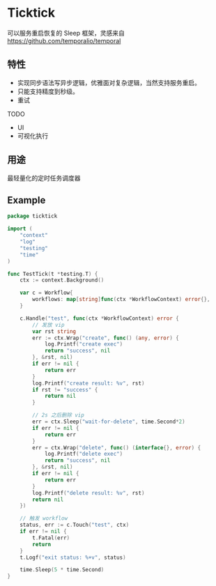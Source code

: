 # Ticktick

可以服务重启恢复的 Sleep 框架，灵感来自 https://github.com/temporalio/temporal

## 特性

- 实现同步语法写异步逻辑，优雅面对复杂逻辑，当然支持服务重启。
- 只能支持精度到秒级。
- 重试

TODO

- UI
- 可视化执行

## 用途

最轻量化的定时任务调度器

## Example

```go
package ticktick

import (
	"context"
	"log"
	"testing"
	"time"
)

func TestTick(t *testing.T) {
	ctx := context.Background()

	var c = Workflow{
		workflows: map[string]func(ctx *WorkflowContext) error{},
	}

	c.Handle("test", func(ctx *WorkflowContext) error {
		// 发放 vip
		var rst string
		err := ctx.Wrap("create", func() (any, error) {
			log.Printf("create exec")
			return "success", nil
		}, &rst, nil)
		if err != nil {
			return err
		}
		log.Printf("create result: %v", rst)
		if rst != "success" {
			return nil
		}

		// 2s 之后删除 vip
		err = ctx.Sleep("wait-for-delete", time.Second*2)
		if err != nil {
			return err
		}
		err = ctx.Wrap("delete", func() (interface{}, error) {
			log.Printf("delete exec")
			return "success", nil
		}, &rst, nil)
		if err != nil {
			return err
		}
		log.Printf("delete result: %v", rst)
		return nil
	})

	// 触发 workflow
	status, err := c.Touch("test", ctx)
	if err != nil {
		t.Fatal(err)
		return
	}
	t.Logf("exit status: %+v", status)

	time.Sleep(5 * time.Second)
}

```

